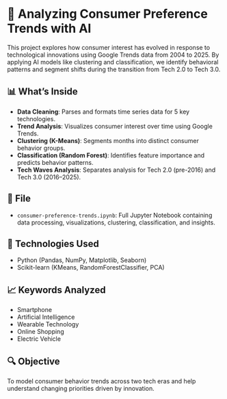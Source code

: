 # 🧠 Analyzing Consumer Preference Trends with AI

This project explores how consumer interest has evolved in response to technological innovations using Google Trends data from 2004 to 2025. By applying AI models like clustering and classification, we identify behavioral patterns and segment shifts during the transition from Tech 2.0 to Tech 3.0.

## 📊 What’s Inside

- **Data Cleaning**: Parses and formats time series data for 5 key technologies.
- **Trend Analysis**: Visualizes consumer interest over time using Google Trends.
- **Clustering (K-Means)**: Segments months into distinct consumer behavior groups.
- **Classification (Random Forest)**: Identifies feature importance and predicts behavior patterns.
- **Tech Waves Analysis**: Separates analysis for Tech 2.0 (pre-2016) and Tech 3.0 (2016–2025).

## 📁 File

- `consumer-preference-trends.ipynb`: Full Jupyter Notebook containing data processing, visualizations, clustering, classification, and insights.

## 📌 Technologies Used

- Python (Pandas, NumPy, Matplotlib, Seaborn)
- Scikit-learn (KMeans, RandomForestClassifier, PCA)

## 📈 Keywords Analyzed

- Smartphone  
- Artificial Intelligence  
- Wearable Technology  
- Online Shopping  
- Electric Vehicle  

## 🔍 Objective

To model consumer behavior trends across two tech eras and help understand changing priorities driven by innovation.

